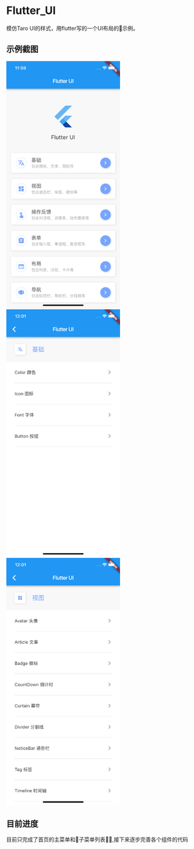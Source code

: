 # Flutter_UI

模仿Taro UI的样式，用flutter写的一个UI布局的示例。

## 示例截图

<img src="./screenshots/screenshots_1.png" width="300" />
<img src="./screenshots/screenshots_2.png" width="300" />
<img src="./screenshots/screenshots_3.png" width="300" />


## 目前进度

目前只完成了首页的主菜单和子菜单列表,接下来逐步完善各个组件的代码